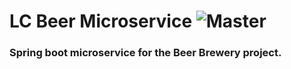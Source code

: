 # LC Beer Microservice ![Master](https://github.com/DiegoTGJ/ls-msc-beer-srvc/actions/workflows/gradle-test.yml/badge.svg)

### Spring boot microservice for the Beer Brewery project.

